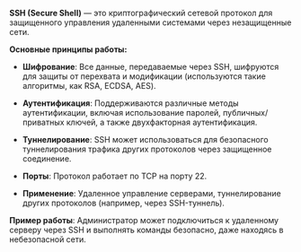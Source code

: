 **SSH (Secure Shell)** — это криптографический сетевой протокол для защищенного управления удаленными системами через незащищенные сети.

**Основные принципы работы:**

- **Шифрование**: Все данные, передаваемые через SSH, шифруются для защиты от перехвата и модификации (используются такие алгоритмы, как RSA, ECDSA, AES).

- **Аутентификация**: Поддерживаются различные методы аутентификации, включая использование паролей, публичных/приватных ключей, а также двухфакторная аутентификация.

- **Туннелирование**: SSH может использоваться для безопасного туннелирования трафика других протоколов через защищенное соединение.

- **Порты**: Протокол работает по TCP на порту 22.

- **Применение**: Удаленное управление серверами, туннелирование других протоколов (например, через SSH-туннель).

**Пример работы**: Администратор может подключиться к удаленному серверу через SSH и выполнять команды безопасно, даже находясь в небезопасной сети.